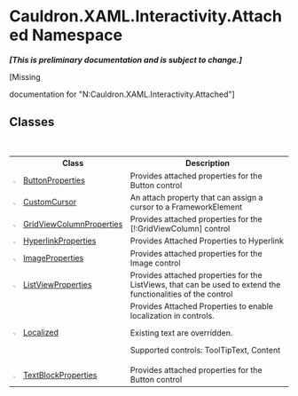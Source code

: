 # Cauldron.XAML.Interactivity.Attached Namespace
 _**\[This is preliminary documentation and is subject to change.\]**_

\[Missing <summary> documentation for "N:Cauldron.XAML.Interactivity.Attached"\]


## Classes
&nbsp;<table><tr><th></th><th>Class</th><th>Description</th></tr><tr><td>![Public class](media/pubclass.gif "Public class")</td><td><a href="T_Cauldron_XAML_Interactivity_Attached_ButtonProperties">ButtonProperties</a></td><td>
Provides attached properties for the Button control</td></tr><tr><td>![Public class](media/pubclass.gif "Public class")</td><td><a href="T_Cauldron_XAML_Interactivity_Attached_CustomCursor">CustomCursor</a></td><td>
An attach property that can assign a cursor to a FrameworkElement</td></tr><tr><td>![Public class](media/pubclass.gif "Public class")</td><td><a href="T_Cauldron_XAML_Interactivity_Attached_GridViewColumnProperties">GridViewColumnProperties</a></td><td>
Provides attached properties for the [!:GridViewColumn] control</td></tr><tr><td>![Public class](media/pubclass.gif "Public class")</td><td><a href="T_Cauldron_XAML_Interactivity_Attached_HyperlinkProperties">HyperlinkProperties</a></td><td>
Provides Attached Properties to Hyperlink</td></tr><tr><td>![Public class](media/pubclass.gif "Public class")</td><td><a href="T_Cauldron_XAML_Interactivity_Attached_ImageProperties">ImageProperties</a></td><td>
Provides attached properties for the Image control</td></tr><tr><td>![Public class](media/pubclass.gif "Public class")</td><td><a href="T_Cauldron_XAML_Interactivity_Attached_ListViewProperties">ListViewProperties</a></td><td>
Provides attached properties for the ListViews, that can be used to extend the functionalities of the control</td></tr><tr><td>![Public class](media/pubclass.gif "Public class")</td><td><a href="T_Cauldron_XAML_Interactivity_Attached_Localized">Localized</a></td><td>
Provides Attached Properties to enable localization in controls. 

 Existing text are overridden. 

 Supported controls: ToolTipText, Content</td></tr><tr><td>![Public class](media/pubclass.gif "Public class")</td><td><a href="T_Cauldron_XAML_Interactivity_Attached_TextBlockProperties">TextBlockProperties</a></td><td>
Provides attached properties for the Button control</td></tr></table>&nbsp;
